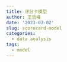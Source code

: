 ```yaml
---
title: 评分卡模型
author: 王哲峰
date: '2023-03-02'
slug: scorecard-model
categories:
  - data analysis
tags:
  - model
---
```


